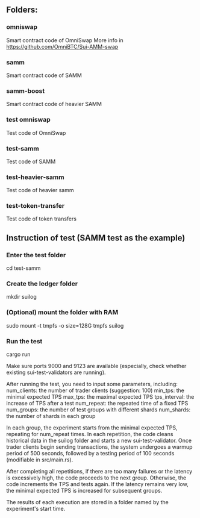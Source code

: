 ## Folders:

### omniswap
Smart contract code of OmniSwap
More info in https://github.com/OmniBTC/Sui-AMM-swap

### samm
Smart contract code of SAMM

### samm-boost
Smart contract code of heavier SAMM

### test omniswap
Test code of OmniSwap

### test-samm
Test code of SAMM

### test-heavier-samm
Test code of heavier samm

### test-token-transfer
Test code of token transfers

## Instruction of test (SAMM test as the example)

### Enter the test folder 
cd test-samm

### Create the ledger folder
mkdir suilog

### (Optional) mount the folder with RAM
sudo mount -t tmpfs -o size=128G tmpfs suilog

### Run the test
cargo run

Make sure ports 9000 and 9123 are available (especially, check whether existing sui-test-validators are running).

After running the test, you need to input some parameters, including:
num_clients: the number of trader clients (suggestion: 100)
min_tps: the minimal expected TPS
max_tps: the maximal expected TPS
tps_interval: the increase of TPS after a test
num_repeat: the repeated time of a fixed TPS
num_groups: the number of test groups with different shards
num_shards: the number of shards in each group

In each group, the experiment starts from the minimal expected TPS, repeating for num_repeat times. In each repetition, the code cleans historical data in the suilog folder and starts a new sui-test-validator. Once trader clients begin sending transactions, the system undergoes a warmup period of 500 seconds, followed by a testing period of 100 seconds (modifiable in src/main.rs).

After completing all repetitions, if there are too many failures or the latency is excessively high, the code proceeds to the next group. Otherwise, the code increments the TPS and tests again. If the latency remains very low, the minimal expected TPS is increased for subsequent groups.

The results of each execution are stored in a folder named by the experiment's start time.
